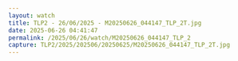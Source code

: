```yaml
---
layout: watch
title: TLP2 - 26/06/2025 - M20250626_044147_TLP_2T.jpg
date: 2025-06-26 04:41:47
permalink: /2025/06/26/watch/M20250626_044147_TLP_2
capture: TLP2/2025/202506/20250625/M20250626_044147_TLP_2T.jpg
---
```

